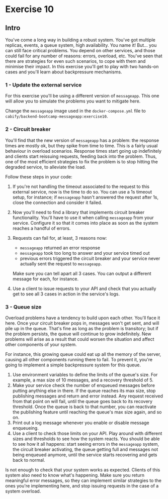 # Exercise 10

## Intro

You've come a long way in building a robust system. You've got multiple replicas, events, a queue system, high availability. You name it! But... you can still face critical problems. You depend on other services, and those could fail for any number of reasons: errors, overload, etc. You've seen that there are strategies for even such scenarios, to cope with them and minimise their impact. In this exercise you'll get to play with two hands-on cases and you'll learn about backpressure mechanisms. 

### 1 - Update the external service

For this exercise you'll be using a different version of `messageapp`. This one will allow you to simulate the problems you want to mitigate here.

Change the `messageapp` image used in the `docker-compose.yml` file to `cabify/backend-bootcamp-messageapp:exercise10`.

### 2 - Circuit breaker

You'll find that the new version of `messageapp` has a problem: the response times are mostly ok, but they spike from time to time. This is a fairly usual behaviour in overload scenarios. Response times start going up indefinitely and clients start reissuing requests, feeding back into the problem. Thus, one of the most efficient strategies to fix the problem is to stop hitting the degraded service, to alleviate the load.

Follow these steps in your code:

1. If you're not handling the timeout associated to the request to this external service, now is the time to do so. You can use a 1s timeout setup, for instance; if `messageapp` hasn't answered the request after 1s, close the connection and consider it failed.
2. Now you'll need to find a library that implements circuit breaker functionality. You'll have to use it when calling `messageapp` from your service. Configure it so that it comes into place as soon as the system reaches a handful of errors.
3. Requests can fail for, at least, 3 reasons now:
   - `messageapp` returned an error response
   - `messageapp` took too long to answer and your service timed out
   - previous errors triggered the circuit breaker and your service never actually sent the request to `messageapp`.
   
   Make sure you can tell apart all 3 cases. You can output a different message for each, for instance.
4. Use a client to issue requests to your API and check that you actually get to see all 3 cases in action in the service's logs.

### 3 - Queue size

Overload problems have a tendency to build upon each other. You'll face it here. Once your circuit breaker pops in, messages won't get sent, and will pile up in the queue. That's fine as long as the problem is transitory; but if the problem persists, the queue will continue to grow indefinitely. New problems will arise as a result that could worsen the situation and affect other components of your system. 

For instance, this growing queue could eat up all the memory of the server, causing all other components running there to fail. To prevent it, you're going to implement a simple backpressure system for this queue.

1. Use environment variables to define the limits of the queue's size. For example, a max size of 10 messages, and a recovery threshold of 5.
2. Make your service check the number of enqueued messages before putting anything else in there. If the queue reaches its max size, stop publishing messages and return and error instead. Any request received from that point on will fail, until the queue goes back to its recovery threshold. Once the queue is back to that number, you can reactivate the publishing feature until reaching the queue's max size again, and so on.
3. Print out a log message whenever you enable or disable message enqueueing.
4. Use a client to check those limits on your API. Play around with different sizes and thresholds to see how the system reacts. You should be able to see how it all happens: start seeing errors in the `messageapp` system, the circuit breaker activating, the queue getting full and messages not being enqueued anymore, until the service starts recovering and gets back to normal.

Is not enough to check that your system works as expected. Clients of this system also need to know what's happening. Make sure you return meaningful error messages, so they can implement similar strategies to the ones you're implementing here, and stop issuing requests in the case of a system overload.
